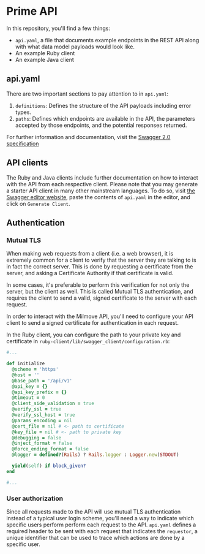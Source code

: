 # Prime API

In this repository, you'll find a few things:

- `api.yaml`, a file that documents example endpoints in the REST API along with
    what data model payloads would look like.
- An example Ruby client
- An example Java client


## api.yaml

There are two important sections to pay attention to in `api.yaml`:

1. `definitions`: Defines the structure of the API payloads including error
   types.
2. `paths`: Defines which endpoints are available in the API, the parameters
   accepted by those endpoints, and the potential responses returned.

For further information and documentation, visit the [Swagger 2.0
specification](https://github.com/OAI/OpenAPI-Specification/blob/master/versions/2.0.md)

## API clients

The Ruby and Java clients include further documentation on how to interact with
the API from each respective client. Please note that you may generate a starter
API client in many other mainstream languages. To do so, visit [the Swagger
editor website](https://editor.swagger.io/), paste the contents of `api.yaml` in
the editor, and click on `Generate Client`.

## Authentication

### Mutual TLS

When making web requests from a client (i.e. a web browser), it is extremely
common for a client to verify that the server they are talking to is in fact the
correct server. This is done by requesting a certificate from the server, and
asking a Certificate Authority if that certificate is valid.

In some cases, it's preferable to perform this verification for not only the
server, but the client as well. This is called Mutual TLS authentication, and
requires the client to send a valid, signed certificate to the server with each
request.

In order to interact with the Milmove API, you'll need to configure your API
client to send a signed certificate for authentication in each request.

In the Ruby client, you can configure the path to your private key and
certificate in `ruby-client/lib/swagger_client/configuration.rb`:

```ruby
#...

def initialize
  @scheme = 'https'
  @host = ''
  @base_path = '/api/v1'
  @api_key = {}
  @api_key_prefix = {}
  @timeout = 0
  @client_side_validation = true
  @verify_ssl = true
  @verify_ssl_host = true
  @params_encoding = nil
  @cert_file = nil # <- path to certificate
  @key_file = nil # <- path to private key
  @debugging = false
  @inject_format = false
  @force_ending_format = false
  @logger = defined?(Rails) ? Rails.logger : Logger.new(STDOUT)

  yield(self) if block_given?
end

#...
```

### User authorization

Since all requests made to the API will use mutual TLS authentication instead of
a typical user login scheme, you'll need a way to indicate which specific users
perform perform each request to the API. `api.yaml` defines a required header to
be sent with each request that indicates the `requestor`, a unique identifier
that can be used to trace which actions are done by a specific user.
